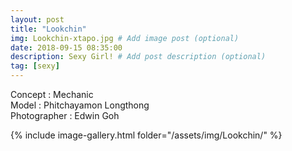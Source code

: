 ```yaml
---
layout: post
title: "Lookchin"
img: Lookchin-xtapo.jpg # Add image post (optional)
date: 2018-09-15 08:35:00
description: Sexy Girl! # Add post description (optional)
tag: [sexy]
---
```

Concept : Mechanic  
Model : Phitchayamon Longthong  
Photographer : Edwin Goh      


{% include image-gallery.html folder="/assets/img/Lookchin/" %}
